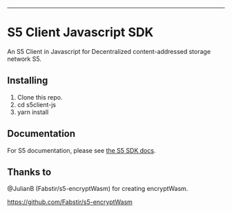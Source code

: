 ---

# S5 Client Javascript SDK

An S5 Client in Javascript for Decentralized content-addressed storage network S5.

## Installing

1. Clone this repo.
2. cd s5client-js
3. yarn install

## Documentation

For S5 documentation, please see [the S5 SDK docs](https://docs.s5.ninja/).

## Thanks to

@JulianB (Fabstir/s5-encryptWasm) for creating encryptWasm.

https://github.com/Fabstir/s5-encryptWasm
